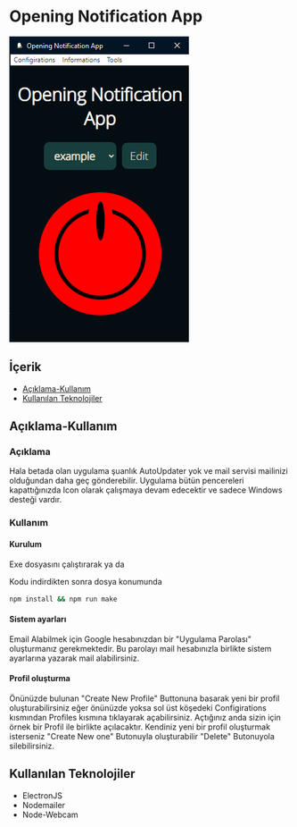 # Opening Notification App

![AppView!](https://github.com/CilginSinek/opening-notification-app/blob/main/assets/App.png?raw=true)

## İçerik
- [Açıklama-Kullanım](#Açıklama-Kullanım)
- [Kullanılan Teknolojiler](#KullanilanTeknolojiler)

## Açıklama-Kullanım

### Açıklama

Hala betada olan uygulama şuanlık AutoUpdater yok ve mail servisi mailinizi olduğundan daha geç gönderebilir. Uygulama bütün pencereleri kapattığınızda Icon olarak çalışmaya devam edecektir ve sadece Windows desteği vardır.

### Kullanım

#### Kurulum
Exe dosyasını çalıştırarak ya da

Kodu indirdikten sonra dosya konumunda
```bash
npm install && npm run make
```
#### Sistem ayarları

Email Alabilmek için Google hesabınızdan bir "Uygulama Parolası" oluşturmanız gerekmektedir. Bu parolayı mail hesabınızla birlikte sistem ayarlarına yazarak mail alabilirsiniz.

#### Profil oluşturma

Önünüzde bulunan "Create New Profile" Buttonuna basarak yeni bir profil oluşturabilirsiniz eğer önünüzde yoksa sol üst köşedeki Configirations kısmından Profiles kısmına tıklayarak açabilirsiniz. Açtığınız anda sizin için örnek bir Profil ile birlikte açılacaktır. Kendiniz yeni bir profil oluşturmak isterseniz "Create New one" Butonuyla oluşturabilir "Delete" Butonuyola silebilirsiniz.

## Kullanılan Teknolojiler
- ElectronJS
- Nodemailer
- Node-Webcam
